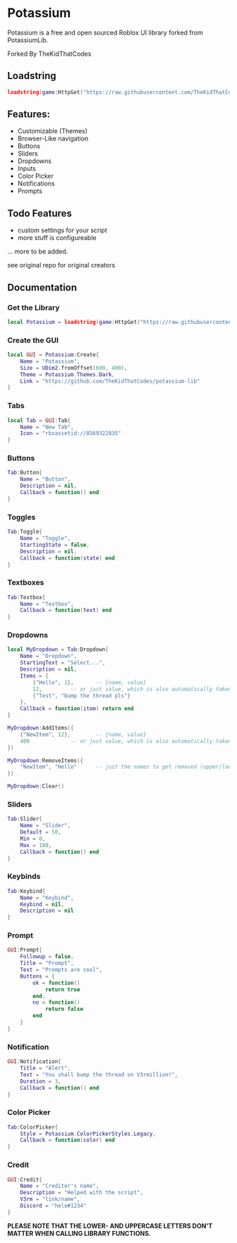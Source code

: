 <!-- [![discord server](https://media.discordapp.net/attachments/929706675022233640/933723518321967144/banner.jpg)](https://discord.gg/jaunk8nhN5) -->

# Potassium

Potassium is a free and open sourced Roblox UI library forked from PotassiumLib.

Forked By TheKidThatCodes

<!-- - https://discord.gg/jaunk8nhN5
- https://discord.com/users/480805591221010456
- https://discord.com/users/452466034822217739 -->

## Loadstring
```lua
loadstring(game:HttpGet("https://raw.githubusercontent.com/TheKidThatCodes/potassium-lib/master/src.lua"))()
```

## Features:
- Customizable (Themes)
- Browser-Like navigation
- Buttons
- Sliders
- Dropdowns
- Inputs
- Color Picker
- Notifications
- Prompts
## Todo Features
- custom settings for your script
- more stuff is configureable

... more to be added.

see original repo for original creators

## Documentation

### Get the Library
```lua
local Potassium = loadstring(game:HttpGet("https://raw.githubusercontent.com/TheKidThatCodes/potassium-lib/master/src.lua"))()
```

### Create the GUI
```lua
local GUI = Potassium:Create{
    Name = "Potassium",
    Size = UDim2.fromOffset(600, 400),
    Theme = Potassium.Themes.Dark,
    Link = "https://github.com/TheKidThatCodes/potassium-lib"
}
```

### Tabs
```lua
local Tab = GUI:Tab{
	Name = "New Tab",
	Icon = "rbxassetid://8569322835"
}
```

### Buttons
```lua
Tab:Button{
	Name = "Button",
	Description = nil,
	Callback = function() end
}
```

### Toggles
```lua
Tab:Toggle{
	Name = "Toggle",
	StartingState = false,
	Description = nil,
	Callback = function(state) end
}
```

### Textboxes
```lua
Tab:Textbox{
	Name = "Textbox",
	Callback = function(text) end
}
```

### Dropdowns
```lua
local MyDropdown = Tab:Dropdown{
	Name = "Dropdown",
	StartingText = "Select...",
	Description = nil,
	Items = {
		{"Hello", 1}, 		-- {name, value}
		12,			-- or just value, which is also automatically taken as name
		{"Test", "bump the thread pls"}
	},
	Callback = function(item) return end
}

MyDropdown:AddItems({
	{"NewItem", 12},		-- {name, value}
	400				-- or just value, which is also automatically taken as name
})

MyDropdown:RemoveItems({
	"NewItem", "Hello"		-- just the names to get removed (upper/lower case ignored)
})

MyDropdown:Clear()
```

### Sliders
```lua
Tab:Slider{
	Name = "Slider",
	Default = 50,
	Min = 0,
	Max = 100,
	Callback = function() end
}
```

### Keybinds
```lua
Tab:Keybind{
	Name = "Keybind",
	Keybind = nil,
	Description = nil
}
```

### Prompt
```lua
GUI:Prompt{
	Followup = false,
	Title = "Prompt",
	Text = "Prompts are cool",
	Buttons = {
		ok = function()
			return true
		end,
		no = function()
			return false
		end
	}
}
```

### Notification
```lua
GUI:Notification{
	Title = "Alert",
	Text = "You shall bump the thread on V3rmillion!",
	Duration = 3,
	Callback = function() end
}
```

### Color Picker
```lua
Tab:ColorPicker{
	Style = Potassium.ColorPickerStyles.Legacy,
	Callback = function(color) end
}
```

### Credit
```lua
GUI:Credit{
	Name = "Creditor's name",
	Description = "Helped with the script",
	V3rm = "link/name",
	Discord = "helo#1234"
}
```
**PLEASE NOTE THAT THE LOWER- AND UPPERCASE LETTERS DON'T MATTER WHEN CALLING LIBRARY FUNCTIONS.**
